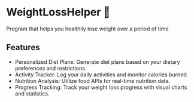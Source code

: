 # WeightLossHelper :muscle:

Program that helps you healthily lose weight over a period of time

## Features
* Personalized Diet Plans: Generate diet plans based on your dietary preferences and restrictions.
* Activity Tracker: Log your daily activities and monitor calories burned.
* Nutrition Analysis: Utilize food APIs for real-time nutrition data.
* Progress Tracking: Track your weight loss progress with visual charts and statistics.
